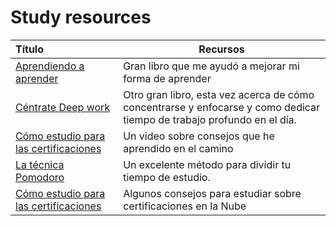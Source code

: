 # Study resources

| Título                                                                                                                                        | Recursos                                                                                                               |
| :-------------------------------------------------------------------------------------------------------------------------------------------- | ---------------------------------------------------------------------------------------------------------------------- |
| [Aprendiendo a aprender](https://barbaraoakley.com/books/learning-how-to-learn/)                                                              | Gran libro que me ayudó a mejorar mi forma de aprender                                                                 |
| [Céntrate Deep work](https://www.calnewport.com/books/deep-work/)                                                                             | Otro gran libro, esta vez acerca de cómo concentrarse y enfocarse y como dedicar tiempo de trabajo profundo en el día. |
| [Cómo estudio para las certificaciones](https://youtu.be/fpPCZqfOBJs)                                                                         | Un video sobre consejos que he aprendido en el camino                                                                  |
| [La técnica Pomodoro](https://en.wikipedia.org/wiki/Pomodoro_Technique)                                                                       | Un excelente método para dividir tu tiempo de estudio.                                                                 |
| [Cómo estudio para las certificaciones](https://acloudguru.com/blog/engineering/from-student-to-engineer-how-to-study-smarter-for-cloud-cert) | Algunos consejos para estudiar sobre certificaciones en la Nube                                                        |

